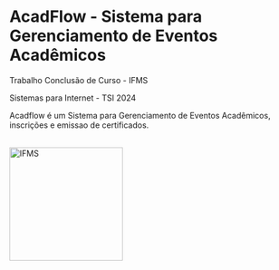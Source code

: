           
# AcadFlow - Sistema para Gerenciamento de Eventos Acadêmicos
<p>Trabalho Conclusão de Curso - IFMS </p> 
<p>Sistemas para Internet - TSI 2024 </p>



<div>
Acadflow é um Sistema para Gerenciamento de Eventos Acadêmicos, inscrições e emissao de certificados. 
  
</div>

        

<br>
<p><img src="https://i.ibb.co/3sNMDtV/Instituto-Federal-de-Mato-Grosso-do-Sul.png"  title="IFMS" width="200px"></img></p>

